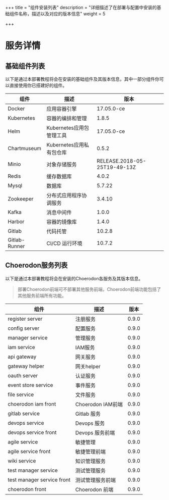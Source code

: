 +++
title = "组件安装列表"
description = "详细描述了在部署与配置中安装的基础组件名称，描述以及对应的版本信息"
weight = 5

+++

# 服务详情

## 基础组件列表

以下是通过本部署教程将会在安装的基础组件及其版本信息，其中一部分组件你可以直接使用你已搭建好的组件。

组件|描述| 版本
---|---|---
Docker|应用容器引擎|17.05.0-ce
Kubernetes|容器的编排和管理|1.8.5
Helm|Kubernetes应用包管理工具|17.05.0-ce
Chartmuseum|Kubernetes应用私有包仓库|0.5.2
Minio|对象存储服务|RELEASE.2018-05-25T19-49-13Z
Redis|缓存数据库|4.0.2
Mysql|数据库|5.7.22
Zookeeper|分布式应用程序协调服务|3.4.10
Kafka|消息中间件|1.0.0
Harbor|容器的镜像库|1.4.0
Gitlab|代码托管|10.2.8
Gitlab-Runner|CI/CD 运行环境|10.7.2

## Choerodon服务列表

以下是通过本部署教程将会在安装的Choerodon各服务及其版本信息。

<blockquote class="note">
部署Choerodon前端可不部署其他服务前端，Choerodon前端功能包括了其他服务前端所有功能。
</blockquote>

组件|描述| 版本
---|---|---
register server|注册服务|0.9.0
config server|配置服务|0.9.0
manager service|管理服务|0.9.0
iam service|IAM服务|0.9.0
api gateway|网关服务|0.9.0
gateway helper|网关helper|0.9.0
oauth server|认证服务|0.9.0
event store service|事件服务|0.9.0
file service|文件服务|0.9.0
choerodon iam front|Choerodon IAM前端|0.9.0
gitlab service|Gitlab 服务|0.9.0
devops service|Devops 服务|0.9.0
devops service front|Devops 服务前端|0.9.0
agile service|敏捷管理|0.9.0
agile service front|敏捷管理前端|0.9.0
wiki service|知识管理服务|0.9.0
test manager service|测试管理服务|0.9.0
test manager service front|测试管理服务前端|0.9.0
choerodon front|Choerodon 前端|0.9.0